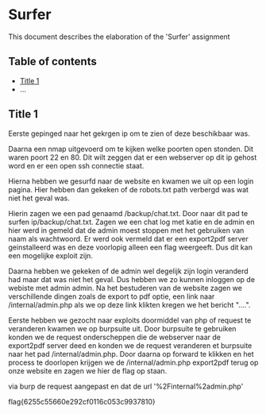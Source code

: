 # Surfer

This document describes the elaboration of the 'Surfer' assignment

## Table of contents

-   [Title 1](#Title-1)
-   ...


## Title 1

Eerste gepinged naar het gekrgen ip om te zien of deze beschikbaar was. 

Daarna een nmap uitgevoerd om te kijken welke poorten open stonden. Dit waren poort 22 en 80. Dit wilt zeggen dat er een webserver op dit ip gehost word en er een open ssh connectie staat.

Hierna hebben we gesurfd naar de website en kwamen we uit op een login pagina. Hier hebben dan gekeken of de robots.txt path verbergd was wat niet het geval was. 

Hierin zagen we een pad genaamd /backup/chat.txt. Door naar dit pad te surfen ip/backup/chat.txt. Zagen we een chat log met katie en de admin en hier werd in gemeld dat de admin moest stoppen met het gebruiken van naam als wachtwoord. Er werd ook vermeld dat er een export2pdf server geinstalleerd was en deze voorlopig alleen een flag weergeeft. Dus dit kan een mogelijke exploit zijn.

Daarna hebben we gekeken of de admin wel degelijk zijn login veranderd had maar dat was niet het geval. Dus hebben we zo kunnen inloggen op de webiste met admin admin. 
Na het bestuderen van de website zagen we verschillende dingen zoals de export to pdf optie, een link naar /internal/admin.php als we op deze link klikten kregen we het bericht "....".

Eerste hebben we gezocht naar exploits doormiddel van php of request te veranderen kwamen we op burpsuite uit. Door burpsuite te gebruiken konden we de request onderscheppen die de webserver naar de export2pdf server deed en konden we de request veranderen et burpsuite naar het pad /internal/admin.php. Door daarna op forward te klikken en het process te doorlopen krijgen we de /internal/admin.php export2pdf terug op onze website en zagen we hier de flag op staan.

via burp de request aangepast en dat de url '%2Finternal%2admin.php'

flag{6255c55660e292cf0116c053c9937810}
